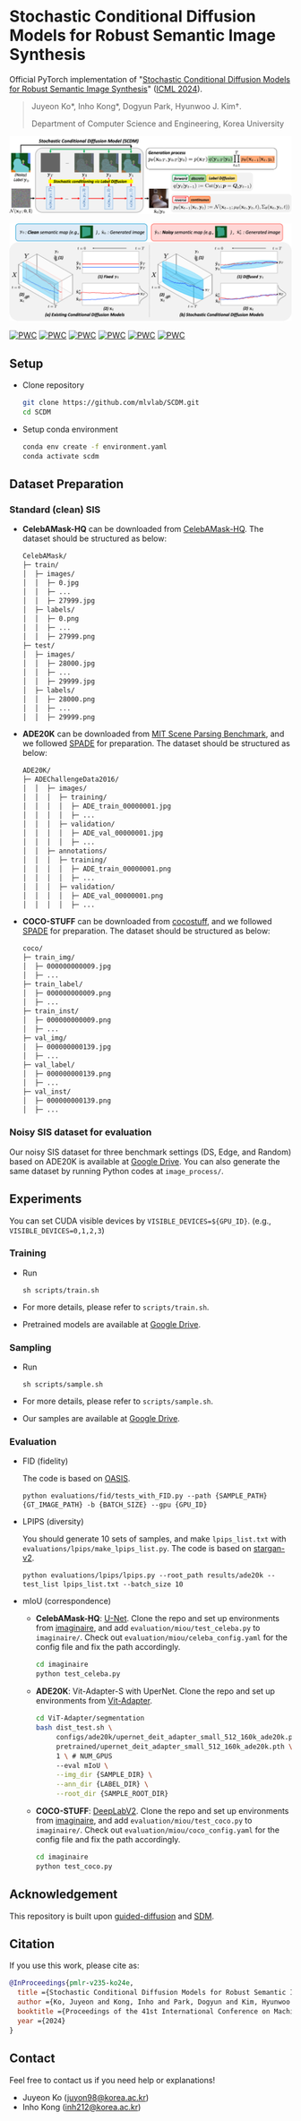 # Stochastic Conditional Diffusion Models for Robust Semantic Image Synthesis

Official PyTorch implementation of "[Stochastic Conditional Diffusion Models for Robust Semantic Image Synthesis](https://arxiv.org/abs/2402.16506)" ([ICML 2024](https://proceedings.mlr.press/v235/ko24e.html)).
> Juyeon Ko*, Inho Kong*, Dogyun Park, Hyunwoo J. Kim†. 
> 
> Department of Computer Science and Engineering, Korea University

![SCDM Framework](./asset/framework.png)

![SCDM Motivation](./asset/motivation.png)

[![PWC](https://img.shields.io/endpoint.svg?url=https://paperswithcode.com/badge/stochastic-conditional-diffusion-models-for/conditional-image-generation-on-celebamask-hq)](https://paperswithcode.com/sota/conditional-image-generation-on-celebamask-hq?p=stochastic-conditional-diffusion-models-for)
[![PWC](https://img.shields.io/endpoint.svg?url=https://paperswithcode.com/badge/stochastic-conditional-diffusion-models-for/image-to-image-translation-on-ade20k-labels)](https://paperswithcode.com/sota/image-to-image-translation-on-ade20k-labels?p=stochastic-conditional-diffusion-models-for)
[![PWC](https://img.shields.io/endpoint.svg?url=https://paperswithcode.com/badge/stochastic-conditional-diffusion-models-for/image-to-image-translation-on-coco-stuff)](https://paperswithcode.com/sota/image-to-image-translation-on-coco-stuff?p=stochastic-conditional-diffusion-models-for)
[![PWC](https://img.shields.io/endpoint.svg?url=https://paperswithcode.com/badge/stochastic-conditional-diffusion-models-for/noisy-semantic-image-synthesis-on-noisy)](https://paperswithcode.com/sota/noisy-semantic-image-synthesis-on-noisy?p=stochastic-conditional-diffusion-models-for)
[![PWC](https://img.shields.io/endpoint.svg?url=https://paperswithcode.com/badge/stochastic-conditional-diffusion-models-for/noisy-semantic-image-synthesis-on-noisy-1)](https://paperswithcode.com/sota/noisy-semantic-image-synthesis-on-noisy-1?p=stochastic-conditional-diffusion-models-for)
[![PWC](https://img.shields.io/endpoint.svg?url=https://paperswithcode.com/badge/stochastic-conditional-diffusion-models-for/noisy-semantic-image-synthesis-on-noisy-2)](https://paperswithcode.com/sota/noisy-semantic-image-synthesis-on-noisy-2?p=stochastic-conditional-diffusion-models-for)

## Setup
- Clone repository
  
  ```bash
  git clone https://github.com/mlvlab/SCDM.git
  cd SCDM
  ```
- Setup conda environment
  
  ```bash
  conda env create -f environment.yaml
  conda activate scdm
  ```

## Dataset Preparation

### Standard (clean) SIS
- **CelebAMask-HQ** can be downloaded from [CelebAMask-HQ](https://github.com/switchablenorms/CelebAMask-HQ). The dataset should be structured as below:
  ```
  CelebAMask/
  ├─ train/
  │  ├─ images/
  │  │  ├─ 0.jpg
  │  │  ├─ ...
  │  │  ├─ 27999.jpg
  │  ├─ labels/
  │  │  ├─ 0.png
  │  │  ├─ ...
  │  │  ├─ 27999.png
  ├─ test/
  │  ├─ images/
  │  │  ├─ 28000.jpg
  │  │  ├─ ...
  │  │  ├─ 29999.jpg
  │  ├─ labels/
  │  │  ├─ 28000.png
  │  │  ├─ ...
  │  │  ├─ 29999.png
  ```
  
- **ADE20K** can be downloaded from [MIT Scene Parsing Benchmark](http://data.csail.mit.edu/places/ADEchallenge/ADEChallengeData2016.zip), and we followed [SPADE](https://github.com/NVlabs/SPADE?tab=readme-ov-file#dataset-preparation) for preparation. The dataset should be structured as below:
  ```
  ADE20K/
  ├─ ADEChallengeData2016/
  │  │  ├─ images/
  │  │  │  ├─ training/
  │  │  │  │  ├─ ADE_train_00000001.jpg
  │  │  │  │  ├─ ...
  │  │  │  ├─ validation/
  │  │  │  │  ├─ ADE_val_00000001.jpg
  │  │  │  │  ├─ ...
  │  │  ├─ annotations/
  │  │  │  ├─ training/
  │  │  │  │  ├─ ADE_train_00000001.png
  │  │  │  │  ├─ ...
  │  │  │  ├─ validation/
  │  │  │  │  ├─ ADE_val_00000001.png
  │  │  │  │  ├─ ...
  ```

- **COCO-STUFF** can be downloaded from [cocostuff](https://github.com/nightrome/cocostuff), and we followed [SPADE](https://github.com/NVlabs/SPADE?tab=readme-ov-file#dataset-preparation) for preparation. The dataset should be structured as below:
  ```
  coco/
  ├─ train_img/
  │  ├─ 000000000009.jpg
  │  ├─ ...
  ├─ train_label/
  │  ├─ 000000000009.png
  │  ├─ ...
  ├─ train_inst/
  │  ├─ 000000000009.png
  │  ├─ ...
  ├─ val_img/
  │  ├─ 000000000139.jpg
  │  ├─ ...
  ├─ val_label/
  │  ├─ 000000000139.png
  │  ├─ ...
  ├─ val_inst/
  │  ├─ 000000000139.png
  │  ├─ ...
  ```

### Noisy SIS dataset for evaluation
Our noisy SIS dataset for three benchmark settings (DS, Edge, and Random) based on ADE20K is available at [Google Drive](https://drive.google.com/drive/folders/1KvGETbHUaqnLcslkwDxcWzoU7ixtvy9L?usp=sharing).
You can also generate the same dataset by running Python codes at `image_process/`.

## Experiments
You can set CUDA visible devices by `VISIBLE_DEVICES=${GPU_ID}`. (e.g., `VISIBLE_DEVICES=0,1,2,3`)

### Training
- Run
  
  ```
  sh scripts/train.sh
  ```
- For more details, please refer to `scripts/train.sh`.
- Pretrained models are available at [Google Drive](https://drive.google.com/drive/folders/1OGrIyYuk7EtFwBuHsD1DkN9cSHCOqq-w?usp=sharing).

### Sampling
- Run
  
  ```
  sh scripts/sample.sh
  ```
- For more details, please refer to `scripts/sample.sh`.
- Our samples are available at [Google Drive](https://drive.google.com/drive/folders/1bNRX1PC2Q_rH0Nudk9QSmVQ2O-E4D8D0?usp=sharing).

### Evaluation
- FID (fidelity)

  The code is based on [OASIS](https://github.com/boschresearch/OASIS).

  ```
  python evaluations/fid/tests_with_FID.py --path {SAMPLE_PATH} {GT_IMAGE_PATH} -b {BATCH_SIZE} --gpu {GPU_ID}
  ```
  
- LPIPS (diversity)

  You should generate 10 sets of samples, and make `lpips_list.txt` with `evaluations/lpips/make_lpips_list.py`. The code is based on [stargan-v2](https://github.com/clovaai/stargan-v2).
    
  ```
  python evaluations/lpips/lpips.py --root_path results/ade20k --test_list lpips_list.txt --batch_size 10
  ```
  
- mIoU (correspondence)
  - **CelebAMask-HQ**: [U-Net](https://github.com/NVlabs/imaginaire/blob/master/imaginaire/evaluation/segmentation/celebamask_hq.py). Clone the repo and set up environments from [imaginaire](https://github.com/NVlabs/imaginaire), and add `evaluation/miou/test_celeba.py` to `imaginaire/`. Check out `evaluation/miou/celeba_config.yaml` for the config file and fix the path accordingly.
    
    ```bash
    cd imaginaire
    python test_celeba.py
    ```
    
  - **ADE20K**: Vit-Adapter-S with UperNet. Clone the repo and set up environments from [Vit-Adapter](https://github.com/czczup/ViT-Adapter/tree/main/segmentation).
    
    ```bash
    cd ViT-Adapter/segmentation
    bash dist_test.sh \
         configs/ade20k/upernet_deit_adapter_small_512_160k_ade20k.py \
         pretrained/upernet_deit_adapter_small_512_160k_ade20k.pth \
         1 \ # NUM_GPUS
         --eval mIoU \
         --img_dir {SAMPLE_DIR} \
         --ann_dir {LABEL_DIR} \
         --root_dir {SAMPLE_ROOT_DIR}
    ```
  - **COCO-STUFF**: [DeepLabV2](https://github.com/NVlabs/imaginaire/blob/master/imaginaire/evaluation/segmentation/cocostuff.py). Clone the repo and set up environments from [imaginaire](https://github.com/NVlabs/imaginaire), and add `evaluation/miou/test_coco.py` to `imaginaire/`. Check out `evaluation/miou/coco_config.yaml` for the config file and fix the path accordingly.
    

    ```bash
    cd imaginaire
    python test_coco.py
    ```

## Acknowledgement

This repository is built upon [guided-diffusion](https://github.com/openai/guided-diffusion) and [SDM](https://github.com/WeilunWang/semantic-diffusion-model).

## Citation
If you use this work, please cite as:
```bibtex
@InProceedings{pmlr-v235-ko24e,
  title ={Stochastic Conditional Diffusion Models for Robust Semantic Image Synthesis},
  author ={Ko, Juyeon and Kong, Inho and Park, Dogyun and Kim, Hyunwoo J.},
  booktitle ={Proceedings of the 41st International Conference on Machine Learning},
  year ={2024}
}

```

## Contact

Feel free to contact us if you need help or explanations!

- Juyeon Ko (juyon98@korea.ac.kr)
- Inho Kong (inh212@korea.ac.kr)
